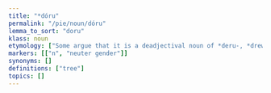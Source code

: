 ```yaml
---
title: "*dóru"
permalink: "/pie/noun/dóru"
lemma_to_sort: "doru"
klass: noun
etymology: ["Some argue that it is a deadjectival noun of *deru-, *drew- (“hard, firm, strong, solid”) with reflexes as Latin dūrus (“hard, rough”), Old English trum (“strong, firm”), Old Armenian տրամ (tram, “firm, solid”), and Ancient Greek δροόν (droón, “strong, mighty”)."]
markers: [["n", "neuter gender"]]
synonyms: []
definitions: ["tree"]
topics: []
---
```

